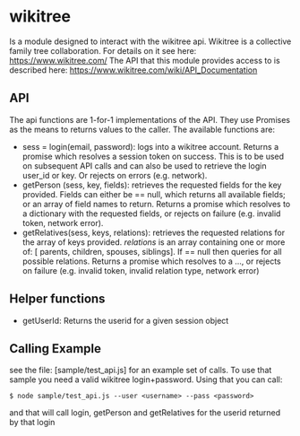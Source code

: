# wikitree
Is a module designed to interact with the wikitree api.
Wikitree is a collective family tree collaboration. For details on it see
here: https://www.wikitree.com/
The API that this module provides access to is described here:
https://www.wikitree.com/wiki/API_Documentation

## API
The api functions are 1-for-1 implementations of the API.
They use Promises as the means to returns values to the caller.
 The available functions are:
 - sess = login(email, password): logs into a wikitree account.
   Returns a promise which resolves a session token on success. This is to be
   used on subsequent API calls
   and can also be used to retrieve the login user_id or key.
   Or rejects on errors (e.g. network).
 - getPerson (sess, key, fields):  retrieves the requested fields
 for the key provided. Fields can either be == null, which returns all
 available fields; or an array of field names to return.
 Returns a promise which resolves to a dictionary with the requested fields,
 or rejects on failure (e.g. invalid token, network error).
 - getRelatives(sess, keys, relations): retrieves the requested relations
  for the array of keys provided. *relations* is an array containing one or more of:
  [ parents, children, spouses, siblings]. If == null then queries for all
  possible relations. Returns a promise which resolves to a ..., or rejects
  on failure (e.g. invalid token, invalid relation type, network error)

## Helper functions
 - getUserId: Returns the userid for a given session object

## Calling Example
see the file: [sample/test_api.js] for an example set of calls. To use that sample
you need a valid wikitree login+password. Using that you can call:
```
$ node sample/test_api.js --user <username> --pass <password>
```
and that will call login, getPerson and getRelatives for the userid returned
by that login
